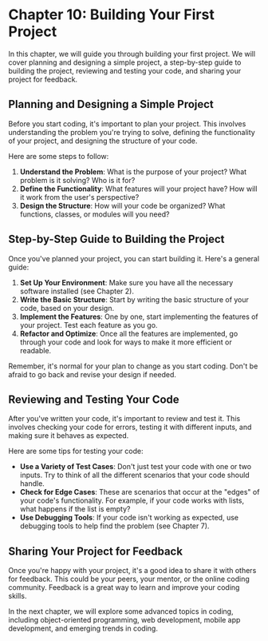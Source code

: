 # Chapter 10: Building Your First Project

In this chapter, we will guide you through building your first project. We will cover planning and designing a simple project, a step-by-step guide to building the project, reviewing and testing your code, and sharing your project for feedback.

## Planning and Designing a Simple Project

Before you start coding, it's important to plan your project. This involves understanding the problem you're trying to solve, defining the functionality of your project, and designing the structure of your code.

Here are some steps to follow:

1. **Understand the Problem**: What is the purpose of your project? What problem is it solving? Who is it for?
2. **Define the Functionality**: What features will your project have? How will it work from the user's perspective?
3. **Design the Structure**: How will your code be organized? What functions, classes, or modules will you need?

## Step-by-Step Guide to Building the Project

Once you've planned your project, you can start building it. Here's a general guide:

1. **Set Up Your Environment**: Make sure you have all the necessary software installed (see Chapter 2).
2. **Write the Basic Structure**: Start by writing the basic structure of your code, based on your design.
3. **Implement the Features**: One by one, start implementing the features of your project. Test each feature as you go.
4. **Refactor and Optimize**: Once all the features are implemented, go through your code and look for ways to make it more efficient or readable.

Remember, it's normal for your plan to change as you start coding. Don't be afraid to go back and revise your design if needed.

## Reviewing and Testing Your Code

After you've written your code, it's important to review and test it. This involves checking your code for errors, testing it with different inputs, and making sure it behaves as expected.

Here are some tips for testing your code:

- **Use a Variety of Test Cases**: Don't just test your code with one or two inputs. Try to think of all the different scenarios that your code should handle.
- **Check for Edge Cases**: These are scenarios that occur at the "edges" of your code's functionality. For example, if your code works with lists, what happens if the list is empty?
- **Use Debugging Tools**: If your code isn't working as expected, use debugging tools to help find the problem (see Chapter 7).

## Sharing Your Project for Feedback

Once you're happy with your project, it's a good idea to share it with others for feedback. This could be your peers, your mentor, or the online coding community. Feedback is a great way to learn and improve your coding skills.

In the next chapter, we will explore some advanced topics in coding, including object-oriented programming, web development, mobile app development, and emerging trends in coding.

